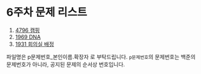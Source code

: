 # 6주차 문제 리스트

1. [4796 캠핑](https://www.acmicpc.net/problem/4796)
2. [1969 DNA](https://www.acmicpc.net/problem/1969)
3. [1931 회의실 배정](https://www.acmicpc.net/problem/1931)


파일명은 p문제번호_본인이름.확장자 로 부탁드립니다. `p문제번호`의 문제번호는 백준의 문제번호가 아니라, 공지된 문제의 순서상 번호입니다.
